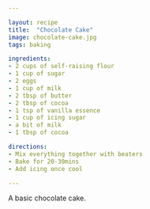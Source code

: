 ```yaml
---

layout: recipe
title:  "Chocolate Cake"
image: chocolate-cake.jpg
tags: baking

ingredients:
- 2 cups of self-raising flour
- 1 cup of sugar
- 2 eggs
- 1 cup of milk
- 2 tbsp of butter
- 2 tbsp of cocoa
- 1 tsp of vanilla essence
- 1 cup of icing sugar
- a bit of milk
- 1 tbsp of cocoa

directions:
- Mix everything together with beaters
- Bake for 20-30mins
- Add icing once cool

---
```


A basic chocolate cake.